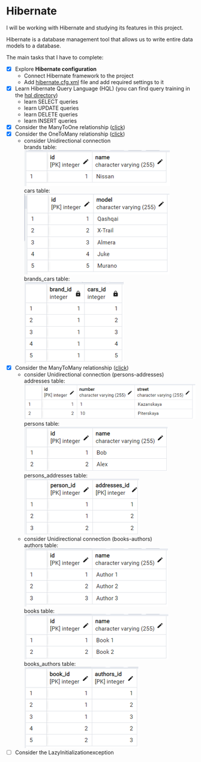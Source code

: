 # Hibernate

I will be working with Hibernate and studying its features in this project.

Hibernate is a database management tool that allows us to write entire data models to a database.

The main tasks that I have to complete:

- [x] Explore **Hibernate configuration**
    - Connect Hibernate framework to the project
    - Add
      [hibernate.cfg.xml](https://github.com/ZubovaLE/job4j_hibernate/blob/master/src/main/java/resources/hibernate.cfg.xml)
      file and add required settings to it
- [x] Learn Hibernate Query Language (HQL) (you can find query training in the
  [hql directory](https://github.com/ZubovaLE/job4j_hibernate/tree/master/src/main/java/ru/job4j/hql))
    - learn SELECT queries
    - learn UPDATE queries
    - learn DELETE queries
    - learn INSERT queries
- [x] Consider the ManyToOne
  relationship ([click](https://github.com/ZubovaLE/job4j_hibernate/tree/master/src/main/java/ru/job4j/toone))
- [x] Consider the OneToMany
  relationship ([click](https://github.com/ZubovaLE/job4j_hibernate/tree/master/src/main/java/ru/job4j/oneToMany))
    - consider Unidirectional connection  
      brands table:  
      ![brands_table](images/1_brands_table.png)  
      cars table:  
      ![cars_table](images/2_cars_table.png)  
      brands_cars table:  
      ![brands_cars_table](images/3_brands_cars_table.png)
- [x] Consider the ManyToMany
  relationship ([click](https://github.com/ZubovaLE/job4j_hibernate/tree/master/src/main/java/ru/job4j/manyToMany))
    - consider Unidirectional connection (persons-addresses)  
      addresses table:  
      ![addresses_table](images/4_addresses_table.png)  
      persons table:  
      ![persons_table](images/5_persons_table.png)  
      persons_addresses table:  
      ![persons_addresses_table](images/6_persons_addresses_table.png)
    - consider Unidirectional connection (books-authors)  
      authors table:  
      ![authors_table](images/7_authors_table.png)  
      books table:  
      ![books_table](images/8_books_table.png)  
      books_authors table:  
      ![books_authors_table](images/9_books_authors_table.png)
- [ ] Consider the LazyInitializationexception 
